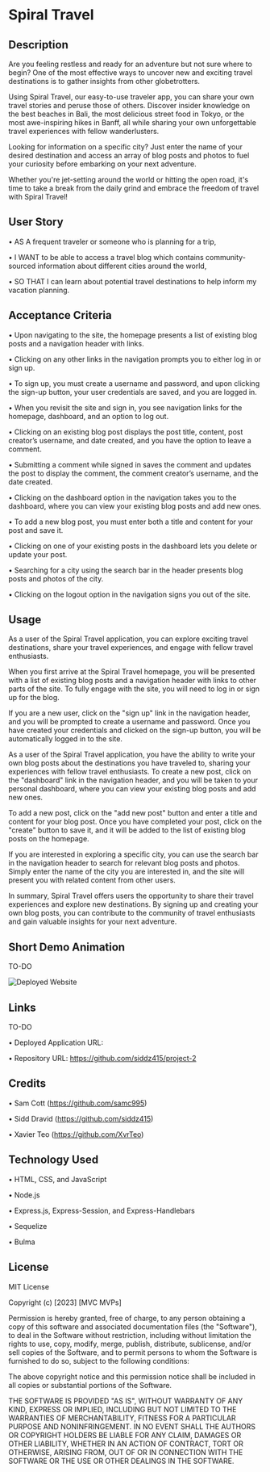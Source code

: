 # Spiral Travel

## Description

Are you feeling restless and ready for an adventure but not sure where to begin? One of the most effective ways to uncover new and exciting travel destinations is to gather insights from other globetrotters.

Using Spiral Travel, our easy-to-use traveler app, you can share your own travel stories and peruse those of others. Discover insider knowledge on the best beaches in Bali, the most delicious street food in Tokyo, or the most awe-inspiring hikes in Banff, all while sharing your own unforgettable travel experiences with fellow wanderlusters.

Looking for information on a specific city? Just enter the name of your desired destination and access an array of blog posts and photos to fuel your curiosity before embarking on your next adventure.

Whether you're jet-setting around the world or hitting the open road, it's time to take a break from the daily grind and embrace the freedom of travel with Spiral Travel!

## User Story

• AS A frequent traveler or someone who is planning for a trip,

• I WANT to be able to access a travel blog which contains community-sourced information about different cities around the world,

• SO THAT I can learn about potential travel destinations to help inform my vacation planning.

## Acceptance Criteria

• Upon navigating to the site, the homepage presents a list of existing blog posts and a navigation header with links.

• Clicking on any other links in the navigation prompts you to either log in or sign up.

• To sign up, you must create a username and password, and upon clicking the sign-up button, your user credentials are saved, and you are logged in.

• When you revisit the site and sign in, you see navigation links for the homepage, dashboard, and an option to log out.

• Clicking on an existing blog post displays the post title, content, post creator’s username, and date created, and you have the option to leave a comment.

• Submitting a comment while signed in saves the comment and updates the post to display the comment, the comment creator’s username, and the date created.

• Clicking on the dashboard option in the navigation takes you to the dashboard, where you can view your existing blog posts and add new ones.

• To add a new blog post, you must enter both a title and content for your post and save it.

• Clicking on one of your existing posts in the dashboard lets you delete or update your post.

• Searching for a city using the search bar in the header presents blog posts and photos of the city.

• Clicking on the logout option in the navigation signs you out of the site.

## Usage

As a user of the Spiral Travel application, you can explore exciting travel destinations, share your travel experiences, and engage with fellow travel enthusiasts.

When you first arrive at the Spiral Travel homepage, you will be presented with a list of existing blog posts and a navigation header with links to other parts of the site. To fully engage with the site, you will need to log in or sign up for the blog.

If you are a new user, click on the "sign up" link in the navigation header, and you will be prompted to create a username and password. Once you have created your credentials and clicked on the sign-up button, you will be automatically logged in to the site.

As a user of the Spiral Travel application, you have the ability to write your own blog posts about the destinations you have traveled to, sharing your experiences with fellow travel enthusiasts. To create a new post, click on the "dashboard" link in the navigation header, and you will be taken to your personal dashboard, where you can view your existing blog posts and add new ones.

To add a new post, click on the "add new post" button and enter a title and content for your blog post. Once you have completed your post, click on the "create" button to save it, and it will be added to the list of existing blog posts on the homepage.

If you are interested in exploring a specific city, you can use the search bar in the navigation header to search for relevant blog posts and photos. Simply enter the name of the city you are interested in, and the site will present you with related content from other users.

In summary, Spiral Travel offers users the opportunity to share their travel experiences and explore new destinations. By signing up and creating your own blog posts, you can contribute to the community of travel enthusiasts and gain valuable insights for your next adventure.

## Short Demo Animation

TO-DO

![Deployed Website](./assets/images/animation.gif)

## Links

TO-DO

• Deployed Application URL:

• Repository URL: https://github.com/siddz415/project-2

## Credits

• Sam Cott (https://github.com/samc995)

• Sidd Dravid (https://github.com/siddz415)

• Xavier Teo (https://github.com/XvrTeo)

## Technology Used

• HTML, CSS, and JavaScript

• Node.js

• Express.js, Express-Session, and Express-Handlebars

• Sequelize

• Bulma

## License

MIT License

Copyright (c) [2023] [MVC MVPs]

Permission is hereby granted, free of charge, to any person obtaining a copy
of this software and associated documentation files (the "Software"), to deal
in the Software without restriction, including without limitation the rights
to use, copy, modify, merge, publish, distribute, sublicense, and/or sell
copies of the Software, and to permit persons to whom the Software is
furnished to do so, subject to the following conditions:

The above copyright notice and this permission notice shall be included in all
copies or substantial portions of the Software.

THE SOFTWARE IS PROVIDED "AS IS", WITHOUT WARRANTY OF ANY KIND, EXPRESS OR
IMPLIED, INCLUDING BUT NOT LIMITED TO THE WARRANTIES OF MERCHANTABILITY,
FITNESS FOR A PARTICULAR PURPOSE AND NONINFRINGEMENT. IN NO EVENT SHALL THE
AUTHORS OR COPYRIGHT HOLDERS BE LIABLE FOR ANY CLAIM, DAMAGES OR OTHER
LIABILITY, WHETHER IN AN ACTION OF CONTRACT, TORT OR OTHERWISE, ARISING FROM,
OUT OF OR IN CONNECTION WITH THE SOFTWARE OR THE USE OR OTHER DEALINGS IN THE
SOFTWARE.
